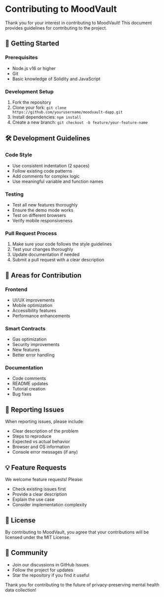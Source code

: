 # Contributing to MoodVault

Thank you for your interest in contributing to MoodVault! This document provides guidelines for contributing to the project.

## 🚀 Getting Started

### Prerequisites
- Node.js v16 or higher
- Git
- Basic knowledge of Solidity and JavaScript

### Development Setup
1. Fork the repository
2. Clone your fork: `git clone https://github.com/yourusername/moodvault-dapp.git`
3. Install dependencies: `npm install`
4. Create a new branch: `git checkout -b feature/your-feature-name`

## 🛠️ Development Guidelines

### Code Style
- Use consistent indentation (2 spaces)
- Follow existing code patterns
- Add comments for complex logic
- Use meaningful variable and function names

### Testing
- Test all new features thoroughly
- Ensure the demo mode works
- Test on different browsers
- Verify mobile responsiveness

### Pull Request Process
1. Make sure your code follows the style guidelines
2. Test your changes thoroughly
3. Update documentation if needed
4. Submit a pull request with a clear description

## 🎯 Areas for Contribution

### Frontend
- UI/UX improvements
- Mobile optimization
- Accessibility features
- Performance enhancements

### Smart Contracts
- Gas optimization
- Security improvements
- New features
- Better error handling

### Documentation
- Code comments
- README updates
- Tutorial creation
- Bug fixes

## 🐛 Reporting Issues

When reporting issues, please include:
- Clear description of the problem
- Steps to reproduce
- Expected vs actual behavior
- Browser and OS information
- Console error messages (if any)

## 💡 Feature Requests

We welcome feature requests! Please:
- Check existing issues first
- Provide a clear description
- Explain the use case
- Consider implementation complexity

## 📝 License

By contributing to MoodVault, you agree that your contributions will be licensed under the MIT License.

## 🤝 Community

- Join our discussions in GitHub Issues
- Follow the project for updates
- Star the repository if you find it useful

Thank you for contributing to the future of privacy-preserving mental health data collection!
